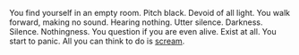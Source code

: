 You find yourself in an empty room. Pitch black. Devoid of all light. You walk forward, making no sound.  Hearing nothing. Utter silence.  Darkness. Silence.
Nothingness. You question if you are even alive. Exist at all. You start to panic. All you can think to do is [scream](end.md).